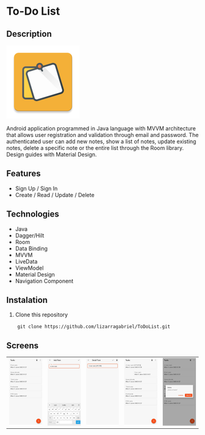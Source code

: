 # To-Do List

## Description

![listTODO](images/ic_logo.png)

Android application programmed in Java language with MVVM architecture that allows user registration and validation through email and password. The authenticated user can add new notes, show a list of notes, update existing notes, delete a specific note or the entire list through the Room library. Design guides with Material Design.

## Features

* Sign Up / Sign In
* Create / Read / Update / Delete

## Technologies

* Java
* Dagger/Hilt
* Room
* Data Binding
* MVVM
* LiveData
* ViewModel
* Material Design
* Navigation Component

## Instalation

1. Clone this repository

```
    git clone https://github.com/lizarragabriel/ToDoList.git
```

## Screens

<table>
    <tr>
        <td><img src="images/home.jpg"></td>
        <td><img src="images/addtask.jpg"></td>
        <td><img src="images/update.jpg"></td>    
        <td><img src="images/swipe.jpg"></td>   
        <td><img src="images/delete.jpg"></td>
    </tr>
</table>
